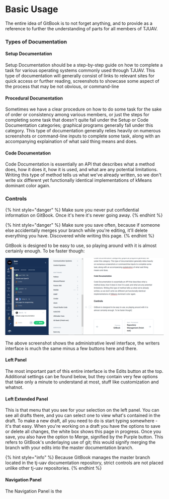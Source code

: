 # Basic Usage

The entire idea of GitBook is to not forget anything, and to provide as a reference to further the understanding of parts for all members of TJUAV.

### Types of Documentation

#### Setup Documentation

Setup Documentation should be a step-by-step guide on how to complete a task for various operating systems commonly used through TJUAV. This type of documentation will generally consist of links to relevant sites for quick access or further reading, screenshots to showcase some aspect of the process that may be not obvious, or command-line 

#### Procedural Documentation

Sometimes we have a clear procedure on how to do some task for the sake of order or consistency among various members, or just the steps for completing some task that doesn't quite fall under the Setup or Code Documentation categories; graphical programs generally fall under this category. This type of documentation generally relies heavily on numerous screenshots or command-line inputs to complete some task, along with an accompanying explaination of what said thing means and does.

#### Code Documentation

Code Documentation is essentially an API that describes what a method does, how it does it, how it is used, and what are any potential limitations. Writing this type of method tells us what we've already written, so we don't write six different yet functionally identical implementations of kMeans dominant color again.

### Controls

{% hint style="danger" %}
Make sure you never put confidential information on GitBook. Once it's here it's never going away.
{% endhint %}

{% hint style="danger" %}
Make sure you save often, because if someone else accidentally merges your branch while you're editing, it'll delete everything you have. Discovered while writing this page.
{% endhint %}

GitBook is designed to be easy to use, so playing around with it is almost certainly enough. To be faster though:

![Self-referential screenshot of interface](../../.gitbook/assets/gitbookdoc.PNG)

The above screenshot shows the administrative level interface, the writers interface is much the same minus a few buttons here and there.

#### Left Panel

The most important part of this entire interface is the Edits button at the top. Additional settings can be found below, but they contain very few options that take only a minute to understand at most, stuff like customization and whatnot.

#### Left Extended Panel

This is that menu that you see for your selection on the left panel. You can see all drafts there, and you can select one to view what's contained in the draft. To make a new draft, all you need to do is start typing somewhere - it's that easy. When you're working on a draft you have the options to save or delete all changes, the white box shows this page in progress. Once you save, you also have the option to Merge, signified by the Purple button. This refers to GitBook's underlaying use of git; this would signify merging the branch with your edits into the master documentation branch.

{% hint style="info" %}
Because GitBook manages the master branch located in the tj-uav documentation repository, strict controls are not placed unlike other tj-uav repositories.
{% endhint %}

#### Navigation Panel

The Navigation Panel is the 

